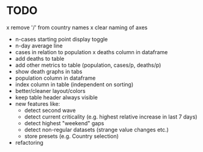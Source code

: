 # TODO

x remove '/' from country names
x clear naming of axes
- n-cases starting point display toggle
- n-day average line
- cases in relation to population
x deaths column in dataframe
- add deaths to table
- add other metrics to table (population, cases/p, deaths/p)
- show death graphs in tabs
- population column in dataframe
- index column in table (independent on sorting)
- better/cleaner layout/colors
- keep table header always visible
- new features like:
    - detect second wave
    - detect current criticality (e.g. highest relative increase in last 7 days)
    - detect highest "weekend" gaps
    - detect non-regular datasets (strange value changes etc.)
    - store presets (e.g. Country selection)
- refactoring

